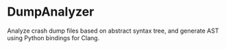 # DumpAnalyzer
Analyze crash dump files based on abstract syntax tree, and generate AST using Python bindings for Clang.
